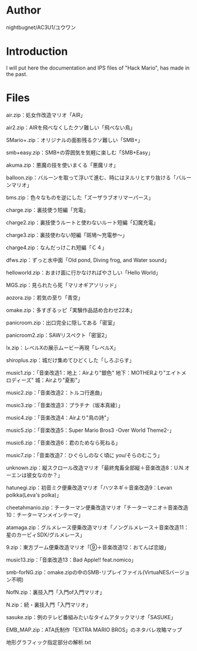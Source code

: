# Author
nightbugnet/AC3U1/ユウワン

# Introduction
I will put here the documentation and IPS files of "Hack Mario", has made in the past.

# Files
air.zip：処女作改造マリオ「AIR」

air2.zip：AIRを飛べなくしたクソ難しい「飛べない鳥」

SMario+.zip：オリジナルの面影残るクソ難しい「SMB+」

smb+easy.zip：SMB+の雰囲気を気軽に楽しむ「SMB+Easy」

akuma.zip：悪魔の技を使いまくる「悪魔リオ」

balloon.zip：バルーンを取って浮いて進む、時にはヌルリとすり抜ける「バルーンマリオ」

bms.zip：色々なものを逆にした「ズーザラブオリマーパース」

charge.zip：裏技使う短編「充電」

charge2.zip：裏技使うルートと使わないルート短編「幻魔充電」

charge3.zip：裏技使わない短編「斑鳩～充電参～」

charge4.zip：なんだっけこれ短編「Ｃ４」

dfws.zip：ずっと水中面「Old pond, Diving frog, and Water sound」

helloworld.zip：おまけ面に行かなければやさしい「Hello World」

MGS.zip：見られたら死「マリオギアソリッド」

aozora.zip：若気の至り「青空」

omake.zip：多すぎるッピ「実験作品詰め合わせ22本」

panicroom.zip：出口完全に隠してある「密室」

panicroom2.zip：SAWリスペクト「密室2」

lx.zip：レベルXの展示ムービー再現「レベルX」

shiroplus.zip：城だけ集めてひどくした「しろぷらす」

music1.zip：「音楽改造1：地上：Airより"銀色" 地下：MOTHERより"エイトメロディーズ" 城：Airより"夏影"」

music2.zip：「音楽改造2：トルコ行進曲」

music3.zip：「音楽改造3：プラチナ（坂本真綾）」

music4.zip：「音楽改造4：Airより"鳥の詩"」

music5.zip：「音楽改造5：Super Mario Bros3 -Over World Theme2-」

music6.zip：「音楽改造6：君のためなら死ねる」

music7.zip：「音楽改造7：ひぐらしのなく頃に you/そらのむこう」

unknown.zip：縦スクロール改造マリオ「最終鬼畜全部縦＋音楽改造8：U.N.オーエンは彼女なのか？」

hatunegi.zip：初音ミク便乗改造マリオ「ハツネギ＋音楽改造9：Levan polkka(Leva's polka)」

cheetahmanio.zip：チーターマン便乗改造マリオ「チーターマニオ＋音楽改造10：チーターマンメインテーマ」

atamaga.zip：グルメレース便乗改造マリオ「ノングルメレース＋音楽改造11：星のカービィSDX/グルメレース」

9.zip：東方ブーム便乗改造マリオ「⑨＋音楽改造12：おてんば恋娘」

music13.zip：「音楽改造13：Bad Apple!! feat.nomico」

smb-forNG.zip：omake.zipの中のSMB-リプレイファイル(VirtuaNESバージョン不明)

NofN.zip：裏技入門「入門of入門マリオ」

N.zip：続・裏技入門「入門マリオ」

sasuke.zip：例のテレビ番組みたいなタイムアタックマリオ「SASUKE」

EMB_MAP.zip：ATA氏制作「EXTRA MARIO BROS」のネタバレ攻略マップ

地形グラフィック指定部分の解析.txt
